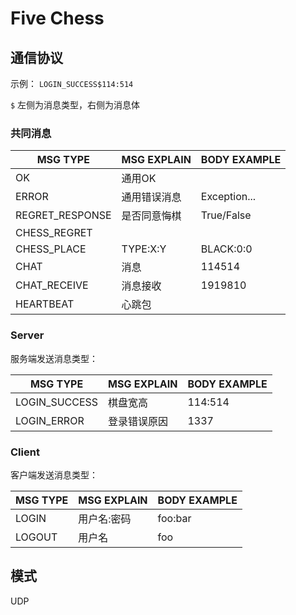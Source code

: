 # Five Chess

## 通信协议

示例： `LOGIN_SUCCESS$114:514`

`$` 左侧为消息类型，右侧为消息体

### 共同消息

| MSG TYPE        | MSG EXPLAIN | BODY EXAMPLE |
|-----------------|-------------|--------------|
| OK              | 通用OK        |              |
| ERROR           | 通用错误消息      | Exception... |
| REGRET_RESPONSE | 是否同意悔棋      | True/False   |
| CHESS_REGRET    |             |              |
| CHESS_PLACE     | TYPE:X:Y    | BLACK:0:0    |
| CHAT            | 消息          | 114514       |
| CHAT_RECEIVE    | 消息接收        | 1919810      |
| HEARTBEAT       | 心跳包         |              |

### Server

服务端发送消息类型：

| MSG TYPE        | MSG EXPLAIN | BODY EXAMPLE |
|-----------------|-------------|--------------|
| LOGIN_SUCCESS   | 棋盘宽高        | 114:514      |
| LOGIN_ERROR     | 登录错误原因      | 1337         |


### Client

客户端发送消息类型：

| MSG TYPE        | MSG EXPLAIN | BODY EXAMPLE |
|-----------------|-------------|--------------|
| LOGIN           | 用户名:密码      | foo:bar      |
| LOGOUT          | 用户名         | foo          |


## 模式

UDP